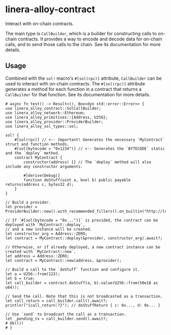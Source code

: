 # linera-alloy-contract

Interact with on-chain contracts.

The main type is `CallBuilder`, which is a builder for constructing calls to on-chain contracts.
It provides a way to encode and decode data for on-chain calls, and to send those calls to the chain.
See its documentation for more details.

## Usage

Combined with the `sol!` macro's `#[sol(rpc)]` attribute, `CallBuilder` can be used to interact with
on-chain contracts. The `#[sol(rpc)]` attribute generates a method for each function in a contract
that returns a `CallBuilder` for that function. See its documentation for more details.

```rust,no_run
# async fn test() -> Result<(), Box<dyn std::error::Error>> {
use linera_alloy_contract::SolCallBuilder;
use linera_alloy_network::Ethereum;
use linera_alloy_primitives::{Address, U256};
use linera_alloy_provider::ProviderBuilder;
use linera_alloy_sol_types::sol;

sol! {
    #[sol(rpc)] // <-- Important! Generates the necessary `MyContract` struct and function methods.
    #[sol(bytecode = "0x1234")] // <-- Generates the `BYTECODE` static and the `deploy` method.
    contract MyContract {
        constructor(address) {} // The `deploy` method will also include any constructor arguments.

        #[derive(Debug)]
        function doStuff(uint a, bool b) public payable returns(address c, bytes32 d);
    }
}

// Build a provider.
let provider = ProviderBuilder::new().with_recommended_fillers().on_builtin("http://localhost:8545").await?;

// If `#[sol(bytecode = "0x...")]` is provided, the contract can be deployed with `MyContract::deploy`,
// and a new instance will be created.
let constructor_arg = Address::ZERO;
let contract = MyContract::deploy(&provider, constructor_arg).await?;

// Otherwise, or if already deployed, a new contract instance can be created with `MyContract::new`.
let address = Address::ZERO;
let contract = MyContract::new(address, &provider);

// Build a call to the `doStuff` function and configure it.
let a = U256::from(123);
let b = true;
let call_builder = contract.doStuff(a, b).value(U256::from(50e18 as u64));

// Send the call. Note that this is not broadcasted as a transaction.
let call_return = call_builder.call().await?;
println!("{call_return:?}"); // doStuffReturn { c: 0x..., d: 0x... }

// Use `send` to broadcast the call as a transaction.
let _pending_tx = call_builder.send().await?;
# Ok(())
# }
```

